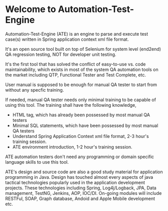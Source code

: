 # Welcome to Automation-Test-Engine

Automation-Test-Engine (ATE) is an engine to parse and execute test case(s) written in Spring application context xml file format.

It's an open source tool built on top of Selenium for system level (end2end) QA regression testing, NOT for developer unit testing. 

It's the first tool that has solved the conflict of easy-to-use vs. code maintainability, which exists in most of the system QA automation tools on the market including QTP, Functional Tester and Test Complete, etc.

User manual is supposed to be enough for manual QA tester to start from without any specfic training. 

If needed, manual QA tester needs only minimal training to be capable of using this tool. The training shall have the following knowledge,
* HTML tag, which has already been possessed by most manual QA testers
* Minimal SQL statements, which have been possessed by most manual QA testers
* Understand Spring Application Context xml file format, 2-3 hour's training session.
* ATE environment introduction, 1-2 hour's training session.

ATE automation testers don't need any programming or domain specific language skills to use this tool.

ATE's design and source code are also a good study material for application programming in Java. Design has touched almost every aspects of java tactical technologies popularly used in the application development projects. These technologies including Spring, Log4j/Logback, JPA, Data management, TestNG, Jenkins, AOP, IOC/DI. On-going modules will include RESTFul, SOAP, Graph database, Andoid and Apple Mobile development etc.



